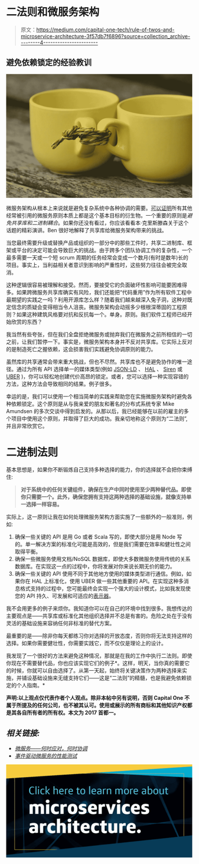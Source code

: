 # 二法则和微服务架构

> 原文：<https://medium.com/capital-one-tech/rule-of-twos-and-microservice-architecture-3f57db7f6896?source=collection_archive---------4----------------------->

## 避免依赖锁定的经验教训

![](img/46a8e42f23eebdbd3b7c3765249de4d7.png)

微服务架构从根本上来说就是避免复杂系统中各种协调的需要。[可以证明](http://www.freshblurbs.com/blog/2016/09/27/microservices-coordination-removal.html)所有其他经常被引用的微服务原则本质上都是这个基本目标的衍生物。一个重要的原则是*避免共享库和二进制耦合*。如果你还没有看过，你应该看看本·克里斯滕森关于这个话题的精彩演讲。Ben 很好地解释了共享库给微服务架构带来的挑战。

当您最终需要升级或替换产品或组织的一部分中的那些工件时，共享二进制库、框架或平台的决定可能会导致巨大的挑战。由于跨多个团队协调工作的复杂性，一个最多需要一天或一个短 scrum 周期的任务经常会变成一个数月(有时是数年)长的项目。事实上，当利益相关者意识到影响的严重性时，这些努力往往会被完全取消。

这种逻辑很容易被理解和接受。然而，要接受它的负面破坏性影响可能要困难得多。如果跨微服务共享库确实有风险，我们还能把“代码重用”作为所有软件工程中最期望的实践之一吗？利用开源库怎么样？随着我们越来越深入兔子洞，这种对既定信念的质疑会变得相当令人沮丧。微服务架构会动摇多少根根深蒂固的工程原则？如果这种建筑风格要对抗和反抗每一个。单身。原则。我们软件工程师已经开始欣赏的东西？

我当然有些夸张，但在我们全盘拒绝微服务或抛弃我们在微服务之前所相信的一切之前，让我们暂停一下。事实是，微服务架构本身并不反对共享库。它实际上反对的是制造死亡之握依赖，这会损害我们实践避免协调原则的能力。

虽然库的共享通常会带来重大挑战，但也不尽然。共享库也不是避免协作的唯一途径。通过为所有 API 选择单一的媒体类型(例如 [JSON-LD](http://json-ld.org/) 、 [HAL](http://stateless.co/hal_specification.html) 、 [Siren](https://github.com/kevinswiber/siren) 或 [UBER](http://uberhypermedia.org/) )，你可以轻松地创建代价高昂的锁定。或者，您可以选择一种实现容错的方法，这种方法会导致相同的结果。例子很多。

幸运的是，我们可以使用一个相当简单的实践来帮助您在实施微服务架构时避免各种依赖锁定。这个原则是从与我亲爱的朋友和著名的分布式系统专家 Mike Amundsen 的多次交谈中得到启发的。从那以后，我已经能够在以前的雇主的多个项目中使用这个原则，并取得了巨大的成功。我亲切地称这个原则为“二法则”,并且非常欣赏它。

# **二进制法则**

基本思想是，如果你不断锻炼自己支持多种选择的能力，你的选择就不会把你束缚住:

> **对于系统中的任何关键组件，确保在生产中同时使用至少两种替代品。即使你只需要一个。此外，确保您拥有支持这两种选择的基础设施，就像支持单一选择一样容易。**

实际上，这一原则让我在如何处理微服务架构方面实施了一些额外的一般准则，例如:

1.  确保一些关键的 API 是用 Go 或者 Scala 写的，即使大部分是用 Node 写的。单一解决方案的标准化可能是高效的，但是我们需要在效率和健壮性之间取得平衡。
2.  确保一些微服务使用文档/NoSQL 数据库，即使大多数微服务使用传统的关系数据库。在实现这一点的过程中，你将发展对你来说长期无价的能力。
3.  确保一些关键的 API 使用不同于其他地方使用的媒体类型进行通信。例如，如果你在 HAL 上标准化，使用 UBER 做一些其他重要的 API。在实现这种多消息格式支持的过程中，您可能最终会实现一个强大的设计模式，比如我发现使您的 API 持久、可发展和可适应的[表示器](https://github.com/apiacademy/representor)。

我不会用更多的例子来烦你。我知道你可以在自己的环境中找到很多。我想传达的主要观点是——共享库或标准化其他组织选择并不总是有害的。危险之处在于没有灵活的基础设施来容纳任何非标准的替代方案。

最重要的是——除非你每天都练习你对选择的开放态度，否则你将无法支持这样的选择。如果你需要健壮性，你需要实践它，而不仅仅是理论上的设计。

我发现了一个很好的方法来避免这种情况，那就是在我的工作中执行二法则。即使你现在不需要替代品，你也应该实现它们的例子*。这样，明天，当你真的需要它的时候，你就可以自由选择了。从第一天起，始终将关键决策作为两种选择来实施，并铺设基础设施来无缝支持它们——这是“二法则”的精髓，也是我避免依赖锁定的个人指南。*

****声明:以上观点仅代表作者个人观点。除非本帖中另有说明，否则 Capital One 不属于所提及的任何公司，也不被其认可。使用或展示的所有商标和其他知识产权都是其各自所有者的所有权。本文为 2017 首都一。****

## *相关链接:*

*   *[微服务——何时应对，何时协调](https://developer.capitalone.com/blog-post/microservices-when-to-react-vs-orchestrate/)*
*   *[事件驱动微服务的性能测试](https://developer.capitalone.com/blog-post/performance-testing-of-event-driven-microservices/)*

*[![](img/a9f346eff65776bdedf685617e2c446d.png)](https://medium.com/capital-one-tech/microservices/home)*